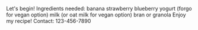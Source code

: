 Let's begin!
Ingredients needed:
banana
strawberry
blueberry
yogurt (forgo for vegan option)
milk (or oat milk for vegan option)
bran or granola
Enjoy my recipe!
Contact: 123-456-7890